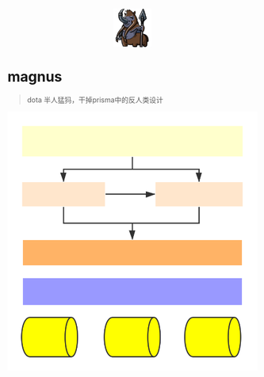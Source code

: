 <p style="text-align:center;">
    <img style="margin: 0 auto;" width="80px" src="./logo.png"/>
</p>

# magnus
> dota 半人猛犸，干掉prisma中的反人类设计

<div style="text-align:center;margin: 0 auto;">
<img src="./flow.svg">
</div>
